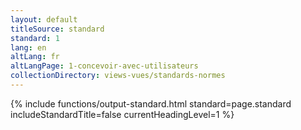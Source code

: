 ```yaml
---
layout: default
titleSource: standard
standard: 1
lang: en
altLang: fr
altLangPage: 1-concevoir-avec-utilisateurs
collectionDirectory: views-vues/standards-normes
---
```

{% include functions/output-standard.html standard=page.standard includeStandardTitle=false currentHeadingLevel=1 %}
